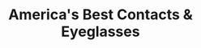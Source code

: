 ---
title: "America's Best Contacts & Eyeglasses"
url: /lansing/americas-best-contacts-und-eyeglasses/
shop: Optiker
---